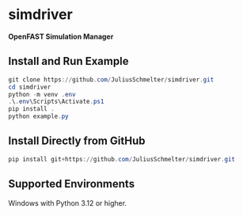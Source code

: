 # simdriver
**OpenFAST Simulation Manager**

## Install and Run Example

```PowerShell
git clone https://github.com/JuliusSchmelter/simdriver.git
cd simdriver
python -m venv .env
.\.env\Scripts\Activate.ps1
pip install .
python example.py
```

## Install Directly from GitHub

```PowerShell
pip install git+https://github.com/JuliusSchmelter/simdriver.git
```

## Supported Environments

Windows with Python 3.12 or higher.

